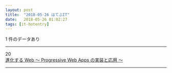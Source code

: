 ```yaml
---
layout: post
title:  "2018-05-26 はてぶIT"
date:   2018-05-26 01:02:27
tags: [it-hotentry]
---
```

1 件のデータあり

<hr><div class="row">
<div class="col-1"><span class="badge badge-pill badge-success h2">20</span></div>
<div class="col-11"><a href='https://www.slideshare.net/osamum/web-progressive-web-apps' target='_blank'>進化する Web ～ Progressive Web Apps の実装と応用 ～</a></div>
</div>
<hr>

